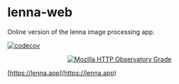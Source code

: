 # lenna-web

Online version of the lenna image processing app.

[![codecov](https://codecov.io/gh/lenna-project/lenna-web/branch/main/graph/badge.svg?token=1FY0D7K622)](https://codecov.io/gh/lenna-project/lenna-web)

<p align="center">
    <a href="https://observatory.mozilla.org/analyze/lenna.app" title="Latest Results"><img src="https://img.shields.io/mozilla-observatory/grade/lenna.app" alt="Mozilla HTTP Observatory Grade"></a>
</p>

[https://lenna.app](https://lenna.app)
